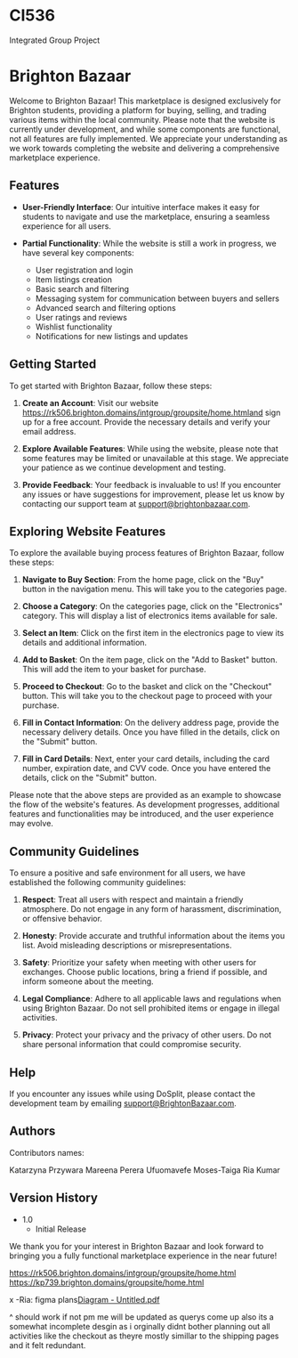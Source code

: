 # CI536
Integrated Group Project 

# Brighton Bazaar

Welcome to Brighton Bazaar! This marketplace is designed exclusively for Brighton students, providing a platform for buying, selling, and trading various items within the local community. Please note that the website is currently under development, and while some components are functional, not all features are fully implemented. We appreciate your understanding as we work towards completing the website and delivering a comprehensive marketplace experience.

## Features

- **User-Friendly Interface**: Our intuitive interface makes it easy for students to navigate and use the marketplace, ensuring a seamless experience for all users.

- **Partial Functionality**: While the website is still a work in progress, we have several key components:
  - User registration and login
  - Item listings creation
  - Basic search and filtering
  - Messaging system for communication between buyers and sellers
  - Advanced search and filtering options
  - User ratings and reviews
  - Wishlist functionality
  - Notifications for new listings and updates

## Getting Started

To get started with Brighton Bazaar, follow these steps:

1. **Create an Account**: Visit our website https://rk506.brighton.domains/intgroup/groupsite/home.htmland sign up for a free account. Provide the necessary details and verify your email address.

2. **Explore Available Features**: While using the website, please note that some features may be limited or unavailable at this stage. We appreciate your patience as we continue development and testing.

3. **Provide Feedback**: Your feedback is invaluable to us! If you encounter any issues or have suggestions for improvement, please let us know by contacting our support team at support@brightonbazaar.com.

## Exploring Website Features

To explore the available buying process features of Brighton Bazaar, follow these steps:

1. **Navigate to Buy Section**: From the home page, click on the "Buy" button in the navigation menu. This will take you to the categories page.

2. **Choose a Category**: On the categories page, click on the "Electronics" category. This will display a list of electronics items available for sale.

3. **Select an Item**: Click on the first item in the electronics page to view its details and additional information.

4. **Add to Basket**: On the item page, click on the "Add to Basket" button. This will add the item to your basket for purchase.

5. **Proceed to Checkout**: Go to the basket and click on the "Checkout" button. This will take you to the checkout page to proceed with your purchase.

6. **Fill in Contact Information**: On the delivery address page, provide the necessary delivery details. Once you have filled in the details, click on the "Submit" button.

7. **Fill in Card Details**: Next, enter your card details, including the card number, expiration date, and CVV code. Once you have entered the details, click on the "Submit" button.

Please note that the above steps are provided as an example to showcase the flow of the website's features. As development progresses, additional features and functionalities may be introduced, and the user experience may evolve.

## Community Guidelines

To ensure a positive and safe environment for all users, we have established the following community guidelines:

1. **Respect**: Treat all users with respect and maintain a friendly atmosphere. Do not engage in any form of harassment, discrimination, or offensive behavior.

2. **Honesty**: Provide accurate and truthful information about the items you list. Avoid misleading descriptions or misrepresentations.

3. **Safety**: Prioritize your safety when meeting with other users for exchanges. Choose public locations, bring a friend if possible, and inform someone about the meeting.

4. **Legal Compliance**: Adhere to all applicable laws and regulations when using Brighton Bazaar. Do not sell prohibited items or engage in illegal activities.

5. **Privacy**: Protect your privacy and the privacy of other users. Do not share personal information that could compromise security.


## Help

If you encounter any issues while using DoSplit, please contact the development team by emailing support@BrightonBazaar.com.

## Authors

Contributors names:

Katarzyna Przywara
Mareena Perera 
Ufuomavefe Moses-Taiga
Ria Kumar

## Version History

* 1.0
    * Initial Release

We thank you for your interest in Brighton Bazaar and look forward to bringing you a fully functional marketplace experience in the near future!



https://rk506.brighton.domains/intgroup/groupsite/home.html
https://kp739.brighton.domains/groupsite/home.html


x -Ria:
figma plans[Diagram - Untitled.pdf](https://github.com/ucmt10/CI536/files/11069981/Diagram.-.Untitled.pdf)

^ should work if not pm me will be updated as querys come up
also its a somewhat incomplete desgin as i orginally didnt bother planning out all activities like the checkout as theyre mostly simillar to the shipping pages and it felt redundant.

